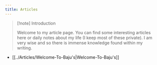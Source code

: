 ```yaml
---
title: Articles
---
```


> [!note] Introduction
> 
> Welcome to my article page. You can find some interesting articles here or daily notes about my life (I keep most of these private). I am very wise and so there is immense knowledge found within my writing. 

- [[../Articles/Welcome-To-Baju's|Welcome-To-Baju's]]


